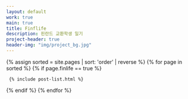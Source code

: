 ```yaml
---
layout: default
work: true
main: true
title: Finflife
description: 핀란드 교환학생 일기
project-header: true
header-img: "img/project_bg.jpg"
---
```


<div class="catalogue">
{% assign sorted = site.pages | sort: 'order' | reverse %}
{% for page in sorted %}
{% if page.finlife == true %}

     {% include post-list.html %}

{% endif %}
{% endfor %}
</div>
